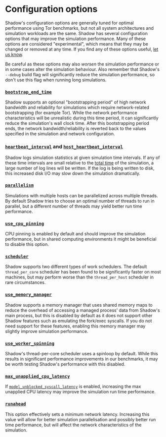 # Configuration options

Shadow's configuration options are generally tuned for optimal performance
using Tor benchmarks, but not all system architectures and simulation workloads
are the same. Shadow has several configuration options that may improve the
simulation performance. Many of these options are considered "experimental",
which means that they may be changed or removed at any time. If you find any of
these options useful, [let us know][discussions].

Be careful as these options may also *worsen* the simulation performance or in
some cases alter the simulation behaviour. Also remember that Shadow's
`--debug` build flag will significantly reduce the simulation performance, so
don't use this flag when running long simulations.

[discussions]: https://github.com/shadow/shadow/discussions

### [`bootstrap_end_time`][bootstrap_end_time]

Shadow supports an optional "bootstrapping period" of high network
bandwidth and reliability for simulations which require network-related
bootstrapping (for example Tor). While the network performance characteristics
will be unrealistic during this time period, it can significantly reduce the
simulation's wall clock time. After this bootstrapping period ends, the network
bandwidth/reliability is reverted back to the values specified in the
simulation and network configuration.

[bootstrap_end_time]: https://shadow.github.io/docs/guide/shadow_config_spec.html#generalbootstrap_end_time

### [`heartbeat_interval`][heartbeat_interval] and [`host_heartbeat_interval`][host_heartbeat_interval]

Shadow logs simulation statistics at given simulation time intervals. If any of
these time intervals are small relative to the [total time][stop_time] of the
simulation, a large number of log lines will be written. If the log is being
written to disk, this increased disk I/O may slow down the simulation
dramatically.

[heartbeat_interval]: https://shadow.github.io/docs/guide/shadow_config_spec.html#generalheartbeat_interval
[host_heartbeat_interval]: https://shadow.github.io/docs/guide/shadow_config_spec.html#experimentalhost_heartbeat_interval
[stop_time]: https://shadow.github.io/docs/guide/shadow_config_spec.html#generalstop_time

### [`parallelism`][parallelism]

Simulations with multiple hosts can be parallelized across multiple threads. By
default Shadow tries to choose an optimal number of threads to run in parallel,
but a different number of threads may yield better run time performance.

[parallelism]: https://shadow.github.io/docs/guide/shadow_config_spec.html#generalparallelism

### [`use_cpu_pinning`][use_cpu_pinning]

CPU pinning is enabled by default and should improve the simulation
performance, but in shared computing environments it might be beneficial to
disable this option.

[use_cpu_pinning]: https://shadow.github.io/docs/guide/shadow_config_spec.html#experimentaluse_cpu_pinning

### [`scheduler`][scheduler]

Shadow supports two different types of work schedulers. The default
`thread_per_core` scheduler has been found to be significantly faster on most
machines, but may perform worse than the `thread_per_host` scheduler in rare
circumstances.

[scheduler]: https://shadow.github.io/docs/guide/shadow_config_spec.html#experimentalscheduler

### [`use_memory_manager`][use_memory_manager]

Shadow supports a memory manager that uses shared memory maps to reduce the
overhead of accessing a managed process' data from Shadow's main process, but
this is disabled by default as it does not support other Shadow features such
as emulating the fork/exec syscalls. If you do not need support for these
features, enabling this memory manager may slightly improve simulation
performance.

[use_memory_manager]: https://shadow.github.io/docs/guide/shadow_config_spec.html#experimentaluse_memory_manager

### [`use_worker_spinning`][use_worker_spinning]

Shadow's thread-per-core scheduler uses a spinloop by default. While this
results in significant performance improvements in our benchmarks, it may be
worth testing Shadow's performance with this disabled.

[use_worker_spinning]: https://shadow.github.io/docs/guide/shadow_config_spec.html#experimentaluse_worker_spinning

### [`max_unapplied_cpu_latency`][max_unapplied_cpu_latency]

If [`model_unblocked_syscall_latency`][model_unblocked_syscall_latency] is
enabled, increasing the max unapplied CPU latency may improve the simulation
run time performance.

[max_unapplied_cpu_latency]: https://shadow.github.io/docs/guide/shadow_config_spec.html#experimentalmax_unapplied_cpu_latency
[model_unblocked_syscall_latency]: https://shadow.github.io/docs/guide/shadow_config_spec.html#generalmodel_unblocked_syscall_latency

### [`runahead`][runahead]

This option effectively sets a minimum network latency. Increasing this value
will allow for better simulation parallelisation and possibly better run time
performance, but will affect the network characteristics of the simulation.

[runahead]: https://shadow.github.io/docs/guide/shadow_config_spec.html#experimentalrunahead
